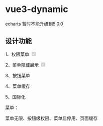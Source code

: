 # vue3-dynamic
echarts 暂时不能升级到5.0.0

## 设计功能
1、权限菜单 <input type="checkbox" disabled checked/>

2、菜单隐藏展示 <input type="checkbox" disabled checked/>

3、按钮菜单

4、菜单缓存

5、国际化

菜单：

菜单无限、按钮级权限、菜单启停用、页面缓存
